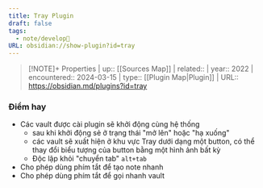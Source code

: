 ```yaml
---
title: Tray Plugin
draft: false
tags:
  - note/develop🍃
URL: obsidian://show-plugin?id=tray
---
```

> [!NOTE]+ Properties
> | up:: [[Sources Map]]
> | related:: 
> | year:: 2022
> | encountered:: 2024-03-15
> | type:: [[Plugin Map|Plugin]]
> | URL:: https://obsidian.md/plugins?id=tray

### Điểm hay
- Các vault được cài plugin sẽ khởi động cùng hệ thống
	- sau khi khởi động sẻ ở trạng thái "mở lên" hoặc "hạ xuống"
	- các vault sẽ xuất hiện ở khu vực Tray dưới dạng một button, có thể thay đổi biểu tượng của button bằng một hình ảnh bất kỳ
	- Độc lập khỏi "chuyển tab" `alt+tab`
- Cho phép dùng phím tắt để tạo note nhanh
- Cho phép dùng phím tắt để gọi nhanh vault